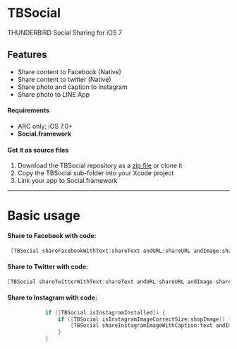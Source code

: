 TBSocial
========

THUNDERBIRD Social Sharing for iOS 7

## Features
- Share content to Facebook (Native)
- Share content to twitter (Native)
- Share photo and caption to instagram
- Share photo to LINE App

#### Requirements

* ARC only; iOS 7.0+
* **Social.framework**

#### Get it as source files

1. Download the TBSocial repository as a [zip file](https://github.com/Thunderbird7/TBSocial.git) or clone it
2. Copy the TBSocial sub-folder into your Xcode project
3. Link your app to Social.framework

------------------------------------
Basic usage
====================================

#### Share to Facebook with code:
```objective-c
 [TBSocial shareFacebookWithText:shareText andURL:shareURL andImage:shareImage inView:self]; 
```

#### Share to Twitter with code:
```objective-c
[TBSocial shareTwitterWithText:shareText andURL:shareURL andImage:shareImage inView:self];
```

#### Share to Instagram with code:
```objective-c
            if ([TBSocial isInstagramInstalled]) {
                if ([TBSocial isInstagramImageCorrectSize:shopImage]) {
                    [TBSocial shareInstagramImageWithCaption:text andImage:shopImage inView:self.view];
                }
            }
```


